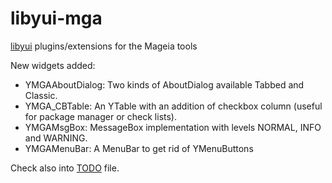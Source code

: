 libyui-mga
=============

[libyui](https://github.com/libyui/libyui) plugins/extensions for the Mageia tools

New widgets added:
- YMGAAboutDialog: Two kinds of AboutDialog available Tabbed and Classic.
- YMGA_CBTable: An YTable with an addition of checkbox column (useful for package manager or check lists).
- YMGAMsgBox: MessageBox implementation with levels NORMAL, INFO and WARNING.
- YMGAMenuBar: A MenuBar to get rid of YMenuButtons

Check also into [TODO](TODO.md) file.

